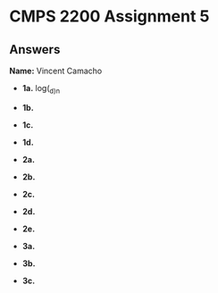 # CMPS 2200 Assignment 5
## Answers

**Name:** Vincent Camacho






- **1a.** log(<sub>d)n


- **1b.**


- **1c.**

- **1d.**


- **2a.**


- **2b.**


- **2c.**

- **2d.**

- **2e.**



- **3a.**


- **3b.**


- **3c.**

